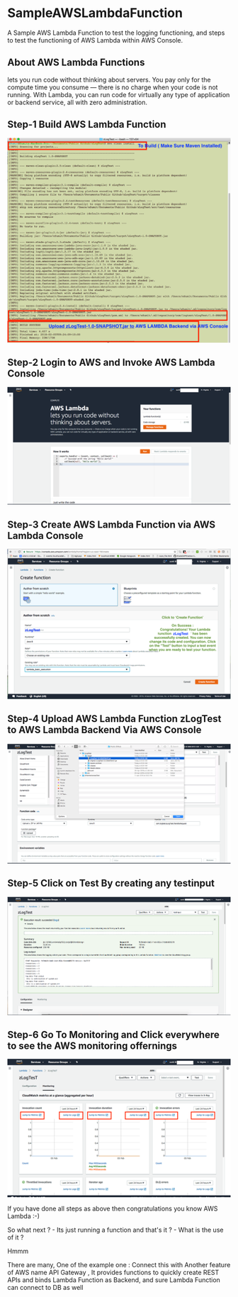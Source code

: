 # SampleAWSLambdaFunction
A Sample AWS Lambda Function to test the logging functioning, and steps to  test the functioning of AWS Lambda within AWS Console.

About AWS Lambda Functions
-----------------------------
lets you run code without thinking about servers.
You pay only for the compute time you consume — there is no charge when your code is not running. With Lambda, you can run code for virtually any type of application or backend service, all with zero administration.

Step-1 Build AWS Lambda Function 
-----------------------------

![alt tag](https://github.com/esumit/SampleAWSLambdaFunction/blob/master/Images%20To%20Describe%20Step-1%20to%20Step-6/01%20Step-1%20Build%20AWS%20Lambda%20Function%20.png)

Step-2 Login to AWS and Invoke AWS Lambda Console
-----------------------------

![alt tag](https://github.com/esumit/SampleAWSLambdaFunction/blob/master/Images%20To%20Describe%20Step-1%20to%20Step-6/02%20Step-2%20Login%20to%20AWS%20and%20Invoke%20AWS%20Lambda%20Console.png)

Step-3 Create AWS Lambda Function via AWS  Lambda Console
-----------------------------

![alt tag](https://github.com/esumit/SampleAWSLambdaFunction/blob/master/Images%20To%20Describe%20Step-1%20to%20Step-6/03%20Step-3%20Create%20AWS%20Lambda%20Function%20via%20AWS%20%20Lambda%20Console.png)

Step-4 Upload AWS Lambda Function zLogTest to AWS Lambda Backend Via AWS Console
-----------------------------

![alt tag](https://github.com/esumit/SampleAWSLambdaFunction/blob/master/Images%20To%20Describe%20Step-1%20to%20Step-6/04%20Step-4%20Upload%20AWS%20Lambda%20Function%20zLogTest%20to%20AWS%20Lambda%20Backend%20Via%20AWS%20Console.png)

Step-5 Click on Test By creating any testinput 
-----------------------------
![alt tag](https://github.com/esumit/SampleAWSLambdaFunction/blob/master/Images%20To%20Describe%20Step-1%20to%20Step-6/05%20Step-5%20Click%20on%20Test%20By%20creating%20any%20testinput%20.png)

Step-6 Go To Monitoring and Click everywhere to see the AWS monitoring offernings 
-----------------------------
![alt tag](https://github.com/esumit/SampleAWSLambdaFunction/blob/master/Images%20To%20Describe%20Step-1%20to%20Step-6/06%20Step-6%20Go%20To%20Monitoring%20and%20Click%20everywhere%20to%20see%20the%20AWS%20monitoring%20offernings%20.png)

If you have done all steps as above then congratulations you know AWS Lambda :-)

So what next ? - Its just running a function and that's it ? - What is the use of it ?

Hmmm

There are many, One of the example one : Connect this with Another feature of AWS name API Gateway , It provides functions to quickly create REST APIs and binds Lambda Function as Backend, and sure Lambda Function can connect to DB as well
